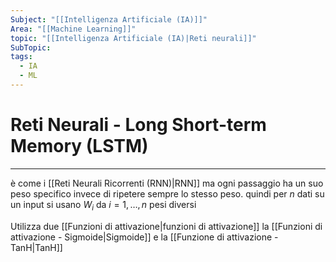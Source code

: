 ```yaml
---
Subject: "[[Intelligenza Artificiale (IA)]]"
Area: "[[Machine Learning]]"
topic: "[[Intelligenza Artificiale (IA)|Reti neurali]]"
SubTopic: 
tags:
  - IA
  - ML
---
```

# Reti Neurali - Long Short-term Memory (LSTM)
---




è come i [[Reti Neurali Ricorrenti (RNN)|RNN]] ma ogni passaggio ha un suo peso specifico invece di ripetere sempre lo stesso peso.
quindi per $n$ dati su un input si usano $W_i$ da $i =1,\dots,n$ pesi diversi 



Utilizza due [[Funzioni di attivazione|funzioni di attivazione]] la [[Funzioni di attivazione - Sigmoide|Sigmoide]] e la [[Funzione di attivazione - TanH|TanH]] 